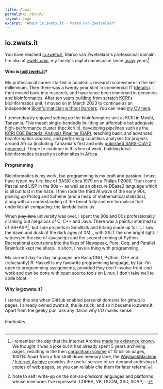 ```yaml
---
title: About
permalink: /about/
layout: page
excerpt: "About io.zwets.it - Marco van Zwetselaar"
---
```


## io.zwets.it

You have reached [io.zwets.it](http://io.zwets.it/about), Marco van Zwetselaar's professional domain.  I'm also at [zwets.com](https://zwets.com), my family's digital namespace since [many](http://web.archive.org/web/*/http://zwets.com/) years[^1].

#### Who is io@zwets.it?

My professional career started in academic research somewhere in the last millennium.  Then there was a twenty year stint in commercial IT (<a href="http://tz.linkedin.com/in/zwets">details</a>).  I then moved back into research, and have since been immersed in genomics and bioinformatics.  After ten years building from scratch [KCRI](https://www.kcri.ac.tz)'s bioinformatics unit, I moved on in March 2023 to continue as an independent [Bioinformatician without Borders](http://io.zwets.it/2023/03/01/bioinformatician-without-borders).  You can read [my CV here](cv.pdf).

I tremendously enjoyed setting up the bioinformatics unit at KCRI in Moshi, Tanzania.  This meant single-handedly building an affordable but adequate high-performance cluster (hpc.kcri.it), developing pipelines such as the [KCRI CGE Bacterial Analysis Pipeline (BAP)](https://github.com/kcri-tz/kcri-cge-bap), teaching basic and advanced bioinformatics courses, and performing countless analyses for projects around Africa (including Tanzania's first and only [published SARS-CoV-2 genomes](https://doi.org/10.3389/fmed.2022.1034682)).  I hope to continue in this line of work, building local bioinformatics capacity at other sites in Africa.

#### Programming

Bioinformatics is my work, but programming is my craft and passion.  I must have typed my first line of BASIC circa 1979 on a Philips P2000.  Then came Pascal and LISP in the 80s -- as well as an obscure DBase3 language which is all but lost in the haze.  I then rode the third AI wave of the early 90s, picking up Prolog and Scheme (and a heap of mathematical statistics), along with an understanding of the beautifully austere formalism that underlies all computing: the lambda calculus.

When ~~play time~~ university was over, I spent the 90s and 00s professionally cranking out megalocs of C, C++ and Java.  There was a painful intermezzo of VB+ASP[^2], but side projects in Smalltalk and Erlang made up for it.  I saw the dawn and dusk of the dark ages of XML, with XSLT the one bright light.  I witnessed the rise of Javascript and the second coming of Python.  Recreational excursions into the likes of Newspeak, Pure, Coq, and Parallel Brainfuck kept me sharp. In short, I have a thing with programming.

My current day-to-day languages are Bash/GNU, Python, C++ and (reluctantly) R.  Haskell is my favourite programming language, by far.  I'm open to programming assignments, provided they don't involve front-end work and can be done with open source tools on Linux.  I don't take well to code bloat.

#### Why **io**@zwets.it?

I started this site when GitHub enabled personal domains for github.io pages.  I already owned zwets.it, the <strong>io</strong> stuck, and so it became io.zwets.it.  Apart from the geeky pun, ask any Italian why I/O makes sense.

###### Footnotes

[^1]: I remember the day that the Internet Archive [made its existence known](http://web.archive.org/web/20011026003810/http://www.archive.org/wayback/press_kit/index.html).  We thought it was a joke but it had already spent 5 years archiving pages, resulting in the then [gargantuan volume](http://web.archive.org/web/20011202145626/http://www.waybackmachine.org/) of 10 billion pages, 100TB.  Apart from a fun stroll down memory lane, the [WaybackMachine](http://web.archive.org/) / [Internet Archive](http://www.archive.org/) provides the useful service of on-demand archiving of copies of web pages, so you can reliably cite them for later referral.
[^2]: Note to self: write-up on the *not-so-pleasant* languages and platforms whose memories I've repressed: CORBA, VB, DCOM, XSD, SOAP, ...

